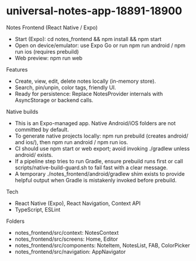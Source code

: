 # universal-notes-app-18891-18900

Notes Frontend (React Native / Expo)
- Start (Expo): cd notes_frontend && npm install && npm start
- Open on device/emulator: use Expo Go or run npm run android / npm run ios (requires prebuild)
- Web preview: npm run web

Features
- Create, view, edit, delete notes locally (in-memory store).
- Search, pin/unpin, color tags, friendly UI.
- Ready for persistence: Replace NotesProvider internals with AsyncStorage or backend calls.

Native builds
- This is an Expo-managed app. Native Android/iOS folders are not committed by default.
- To generate native projects locally: npm run prebuild (creates android/ and ios/), then npm run android / npm run ios.
- CI should use npm start or web export; avoid invoking ./gradlew unless android/ exists.
- If a pipeline step tries to run Gradle, ensure prebuild runs first or call scripts/native-build-guard.sh to fail fast with a clear message.
- A temporary ./notes_frontend/android/gradlew shim exists to provide helpful output when Gradle is mistakenly invoked before prebuild.

Tech
- React Native (Expo), React Navigation, Context API
- TypeScript, ESLint

Folders
- notes_frontend/src/context: NotesContext
- notes_frontend/src/screens: Home, Editor
- notes_frontend/src/components: NoteItem, NotesList, FAB, ColorPicker
- notes_frontend/src/navigation: AppNavigator